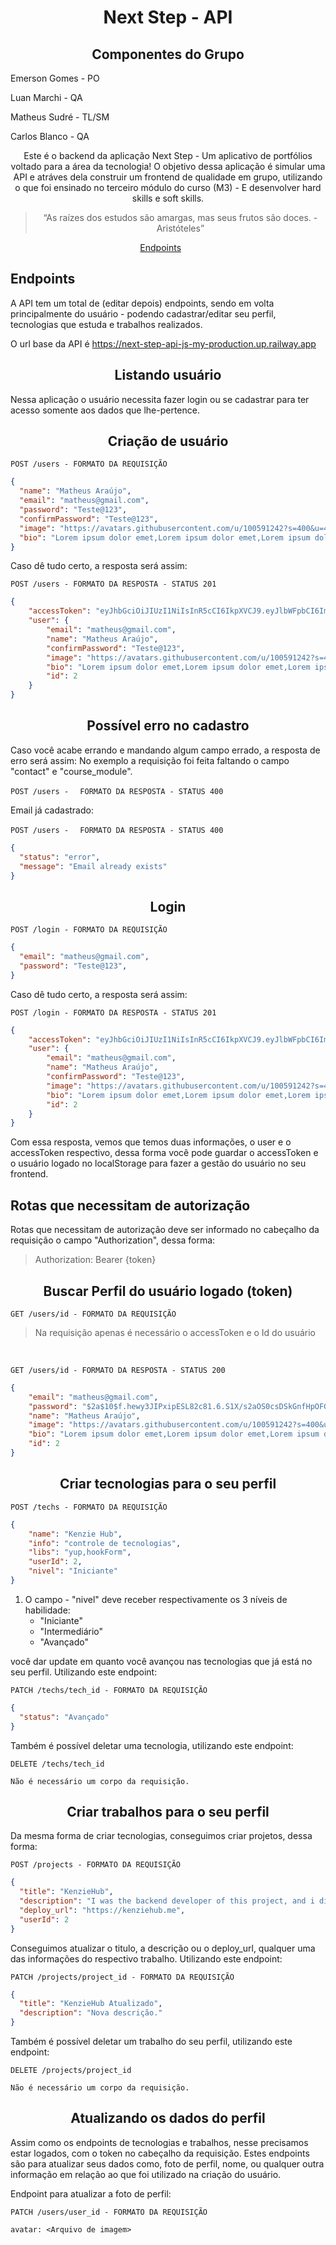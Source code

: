 <h1 align="center">
  Next Step - API
</h1>

<p align = "center">
<h2 align="center">
  Componentes do Grupo
  
</h2>

Emerson Gomes - PO

Luan Marchi - QA

Matheus Sudré - TL/SM

Carlos Blanco - QA

</p>

<p align = "center">
Este é o backend da aplicação Next Step - Um aplicativo de portfólios voltado para a área da tecnologia! O objetivo dessa aplicação é simular uma API e atráves dela construir um frontend de qualidade em grupo, utilizando o que foi ensinado no terceiro módulo do curso (M3) - E desenvolver hard skills e soft skills.
</p>

<blockquote align="center">“As raízes dos estudos são amargas, mas seus frutos são doces. - Aristóteles”</blockquote>

<p align="center">
  <a href="#endpoints">Endpoints</a>&nbsp;&nbsp;&nbsp;&nbsp;&nbsp;&nbsp;
</p>

## **Endpoints**

A API tem um total de (editar depois) endpoints, sendo em volta principalmente do usuário - podendo cadastrar/editar seu perfil, tecnologias que estuda e trabalhos realizados. <br/>

O url base da API é https://next-step-api-js-my-production.up.railway.app


<h2 align ='center'> Listando usuário </h2>

Nessa aplicação o usuário necessita fazer login ou se cadastrar para ter acesso somente aos dados que lhe-pertence.

<h2 align ='center'> Criação de usuário </h2>

`POST /users - FORMATO DA REQUISIÇÃO`

```json
{  
  "name": "Matheus Araújo",
  "email": "matheus@gmail.com",
  "password": "Teste@123",
  "confirmPassword": "Teste@123",
  "image": "https://avatars.githubusercontent.com/u/100591242?s=400&u=4959ce9ec57cec5a891d320ac12c5fbf1214163c&v=4",
  "bio": "Lorem ipsum dolor emet,Lorem ipsum dolor emet,Lorem ipsum dolor emet" 
}
```

Caso dê tudo certo, a resposta será assim:

`POST /users - FORMATO DA RESPOSTA - STATUS 201`

```json
{
	"accessToken": "eyJhbGciOiJIUzI1NiIsInR5cCI6IkpXVCJ9.eyJlbWFpbCI6Im1hdGhldXNAZ21haWwuY29tIiwiaWF0IjoxNjYyMTI0ODA4LCJleHAiOjE2NjIxMjg0MDgsInN1YiI6IjIifQ.VzKejBcOImVccOttUBwfr-GNXTw04S3CbnySkCQaAT8",
	"user": {
		"email": "matheus@gmail.com",
		"name": "Matheus Araújo",
		"confirmPassword": "Teste@123",
		"image": "https://avatars.githubusercontent.com/u/100591242?s=400&u=4959ce9ec57cec5a891d320ac12c5fbf1214163c&v=4",
		"bio": "Lorem ipsum dolor emet,Lorem ipsum dolor emet,Lorem ipsum dolor emet",
		"id": 2
	}
}
```

<h2 align ='center'> Possível erro no cadastro</h2>

Caso você acabe errando e mandando algum campo errado, a resposta de erro será assim:
No exemplo a requisição foi feita faltando o campo "contact" e "course_module".

`POST /users - `
` FORMATO DA RESPOSTA - STATUS 400`

Email já cadastrado:

`POST /users - `
` FORMATO DA RESPOSTA - STATUS 400`

```json
{
  "status": "error",
  "message": "Email already exists"
}
```

<h2 align = "center"> Login </h2>

`POST /login - FORMATO DA REQUISIÇÃO`

```json
{
  "email": "matheus@gmail.com",
  "password": "Teste@123",
}
```

Caso dê tudo certo, a resposta será assim:

`POST /login - FORMATO DA RESPOSTA - STATUS 201`

```json
{
	"accessToken": "eyJhbGciOiJIUzI1NiIsInR5cCI6IkpXVCJ9.eyJlbWFpbCI6Im1hdGhldXNAZ21haWwuY29tIiwiaWF0IjoxNjYyMTI1MjI2LCJleHAiOjE2NjIxMjg4MjYsInN1YiI6IjIifQ.isSqp4hSZrYxBbfkm9xO9zrwIqj58V7dBtf8CMS9oAw",
	"user": {
		"email": "matheus@gmail.com",
		"name": "Matheus Araújo",
		"confirmPassword": "Teste@123",
		"image": "https://avatars.githubusercontent.com/u/100591242?s=400&u=4959ce9ec57cec5a891d320ac12c5fbf1214163c&v=4",
		"bio": "Lorem ipsum dolor emet,Lorem ipsum dolor emet,Lorem ipsum dolor emet",
		"id": 2
	}
}
```

Com essa resposta, vemos que temos duas informações, o user e o accessToken respectivo, dessa forma você pode guardar o accessToken e o usuário logado no localStorage para fazer a gestão do usuário no seu frontend.

## Rotas que necessitam de autorização

Rotas que necessitam de autorização deve ser informado no cabeçalho da requisição o campo "Authorization", dessa forma:

> Authorization: Bearer {token}

<h2 align ='center'> Buscar Perfil do usuário logado (token) </h2>

`GET /users/id - FORMATO DA REQUISIÇÃO`

<blockquote>Na requisição apenas é necessário o accessToken e o Id do usuário</blockquote>

<br>

`GET /users/id - FORMATO DA RESPOSTA - STATUS 200`

```json
{
	"email": "matheus@gmail.com",
	"password": "$2a$10$f.hewy3JIPxipESL82c81.6.S1X/s2aOS0csDSkGnfHpOFGMnlW7W",
	"name": "Matheus Araújo",	
	"image": "https://avatars.githubusercontent.com/u/100591242?s=400&u=4959ce9ec57cec5a891d320ac12c5fbf1214163c&v=4",
	"bio": "Lorem ipsum dolor emet,Lorem ipsum dolor emet,Lorem ipsum dolor emet",
	"id": 2
}
```

<h2 align ='center'> Criar tecnologias para o seu perfil </h2>

`POST /techs - FORMATO DA REQUISIÇÃO`

```json (Alterar depois)
{
	"name": "Kenzie Hub",
	"info": "controle de tecnologias",
	"libs": "yup,hookForm",
	"userId": 2,
	"nivel": "Iniciante"
}
```

1. O campo - "nivel" deve receber respectivamente os 3 níveis de habilidade:
   - "Iniciante"
   - "Intermediário"
   - "Avançado"

você dar update em quanto você avançou nas tecnologias que já está no seu perfil. Utilizando este endpoint:

`PATCH /techs/tech_id - FORMATO DA REQUISIÇÃO`

```json
{
  "status": "Avançado"
}
```

Também é possível deletar uma tecnologia, utilizando este endpoint:

`DELETE /techs/tech_id`

```
Não é necessário um corpo da requisição.
```

<h2 align ='center'> Criar trabalhos para o seu perfil </h2>

Da mesma forma de criar tecnologias, conseguimos criar projetos, dessa forma:

`POST /projects - FORMATO DA REQUISIÇÃO`

```json
{
  "title": "KenzieHub",
  "description": "I was the backend developer of this project, and i did it using Typescript and NodeJS",
  "deploy_url": "https://kenziehub.me",
  "userId": 2
}
```

Conseguimos atualizar o titulo, a descrição ou o deploy_url, qualquer uma das informações do respectivo trabalho.
Utilizando este endpoint:

`PATCH /projects/project_id - FORMATO DA REQUISIÇÃO`

```json
{
  "title": "KenzieHub Atualizado",
  "description": "Nova descrição."
}
```

Também é possível deletar um trabalho do seu perfil, utilizando este endpoint:

`DELETE /projects/project_id`

```
Não é necessário um corpo da requisição.
```

<h2 align ='center'> Atualizando os dados do perfil </h2>

Assim como os endpoints de tecnologias e trabalhos, nesse precisamos estar logados, com o token no cabeçalho da requisição. Estes endpoints são para atualizar seus dados como, foto de perfil, nome, ou qualquer outra informação em relação ao que foi utilizado na criação do usuário.

Endpoint para atualizar a foto de perfil:

`PATCH /users/user_id - FORMATO DA REQUISIÇÃO`

```multipart
avatar: <Arquivo de imagem>
```

